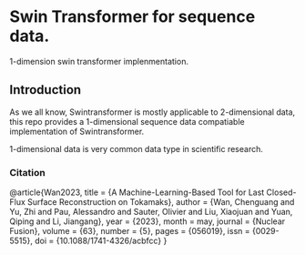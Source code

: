 # Swin Transformer for sequence data.

1-dimension swin transformer implenmentation.

## Introduction
As we all know, Swintransformer is mostly applicable to 2-dimensional data, this repo provides a 1-dimensional sequence data compatiable implementation of Swintransformer.

1-dimensional data is very common data type in scientific research.

### Citation
@article{Wan2023,
  title = {A Machine-Learning-Based Tool for Last Closed-Flux Surface Reconstruction on Tokamaks},
  author = {Wan, Chenguang and Yu, Zhi and Pau, Alessandro and Sauter, Olivier and Liu, Xiaojuan and Yuan, Qiping and Li, Jiangang},
  year = {2023},
  month = may,
  journal = {Nuclear Fusion},
  volume = {63},
  number = {5},
  pages = {056019},
  issn = {0029-5515},
  doi = {10.1088/1741-4326/acbfcc}
}
